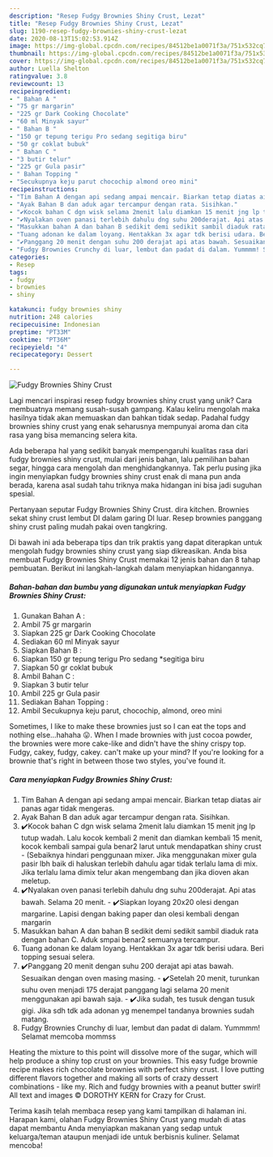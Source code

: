 ```yaml
---
description: "Resep Fudgy Brownies Shiny Crust, Lezat"
title: "Resep Fudgy Brownies Shiny Crust, Lezat"
slug: 1190-resep-fudgy-brownies-shiny-crust-lezat
date: 2020-08-13T15:02:53.914Z
image: https://img-global.cpcdn.com/recipes/84512be1a0071f3a/751x532cq70/fudgy-brownies-shiny-crust-foto-resep-utama.jpg
thumbnail: https://img-global.cpcdn.com/recipes/84512be1a0071f3a/751x532cq70/fudgy-brownies-shiny-crust-foto-resep-utama.jpg
cover: https://img-global.cpcdn.com/recipes/84512be1a0071f3a/751x532cq70/fudgy-brownies-shiny-crust-foto-resep-utama.jpg
author: Luella Shelton
ratingvalue: 3.8
reviewcount: 13
recipeingredient:
- " Bahan A "
- "75 gr margarin"
- "225 gr Dark Cooking Chocolate"
- "60 ml Minyak sayur"
- " Bahan B "
- "150 gr tepung terigu Pro sedang segitiga biru"
- "50 gr coklat bubuk"
- " Bahan C "
- "3 butir telur"
- "225 gr Gula pasir"
- " Bahan Topping "
- "Secukupnya keju parut chocochip almond oreo mini"
recipeinstructions:
- "Tim Bahan A dengan api sedang ampai mencair. Biarkan tetap diatas air panas agar tidak mengeras."
- "Ayak Bahan B dan aduk agar tercampur dengan rata. Sisihkan."
- "✔️Kocok bahan C dgn wisk selama 2menit lalu diamkan 15 menit jng lp tutup wadah. Lalu kocok kembali 2 menit dan diamkan kembali 15 menit, kocok kembali sampai gula benar2 larut untuk mendapatkan shiny crust (Sebaiknya hindari penggunaan mixer. Jika menggunakan mixer gula pasir lbh baik di haluskan terlebih dahulu agar tidak terlalu lama di mix. Jika terlalu lama dimix telur akan mengembang dan jika dioven akan meletup."
- "✔️Nyalakan oven panasi terlebih dahulu dng suhu 200derajat. Api atas bawah. Selama 20 menit. ✔️Siapkan loyang 20x20 olesi dengan margarine. Lapisi dengan baking paper dan olesi kembali dengan margarin"
- "Masukkan bahan A dan bahan B sedikit demi sedikit sambil diaduk rata dengan bahan C. Aduk smpai benar2 semuanya tercampur."
- "Tuang adonan ke dalam loyang. Hentakkan 3x agar tdk berisi udara. Beri topping sesuai selera."
- "✔️Panggang 20 menit dengan suhu 200 derajat api atas bawah. Sesuaikan dengan oven masing masing. ✔️Setelah 20 menit, turunkan suhu oven menjadi 175 derajat panggang lagi selama 20 menit menggunakan api bawah saja. ✔️Jika sudah, tes tusuk dengan tusuk gigi. Jika sdh tdk ada adonan yg menempel tandanya brownies sudah matang."
- "Fudgy Brownies Crunchy di luar, lembut dan padat di dalam. Yummmm! Selamat memcoba mommss"
categories:
- Resep
tags:
- fudgy
- brownies
- shiny

katakunci: fudgy brownies shiny 
nutrition: 248 calories
recipecuisine: Indonesian
preptime: "PT33M"
cooktime: "PT36M"
recipeyield: "4"
recipecategory: Dessert

---
```



![Fudgy Brownies Shiny Crust](https://img-global.cpcdn.com/recipes/84512be1a0071f3a/751x532cq70/fudgy-brownies-shiny-crust-foto-resep-utama.jpg)

Lagi mencari inspirasi resep fudgy brownies shiny crust yang unik? Cara membuatnya memang susah-susah gampang. Kalau keliru mengolah maka hasilnya tidak akan memuaskan dan bahkan tidak sedap. Padahal fudgy brownies shiny crust yang enak seharusnya mempunyai aroma dan cita rasa yang bisa memancing selera kita.

Ada beberapa hal yang sedikit banyak mempengaruhi kualitas rasa dari fudgy brownies shiny crust, mulai dari jenis bahan, lalu pemilihan bahan segar, hingga cara mengolah dan menghidangkannya. Tak perlu pusing jika ingin menyiapkan fudgy brownies shiny crust enak di mana pun anda berada, karena asal sudah tahu triknya maka hidangan ini bisa jadi suguhan spesial.

Pertanyaan seputar Fudgy Brownies Shiny Crust. dira kitchen. Brownies sekat shiny crust lembut DI dalam garing DI luar. Resep brownies panggang shiny crust paling mudah pakai oven tangkring.


Di bawah ini ada beberapa tips dan trik praktis yang dapat diterapkan untuk mengolah fudgy brownies shiny crust yang siap dikreasikan. Anda bisa membuat Fudgy Brownies Shiny Crust memakai 12 jenis bahan dan 8 tahap pembuatan. Berikut ini langkah-langkah dalam menyiapkan hidangannya.

<!--inarticleads1-->

##### Bahan-bahan dan bumbu yang digunakan untuk menyiapkan Fudgy Brownies Shiny Crust:

1. Gunakan  Bahan A :
1. Ambil 75 gr margarin
1. Siapkan 225 gr Dark Cooking Chocolate
1. Sediakan 60 ml Minyak sayur
1. Siapkan  Bahan B :
1. Siapkan 150 gr tepung terigu Pro sedang *segitiga biru
1. Siapkan 50 gr coklat bubuk
1. Ambil  Bahan C :
1. Siapkan 3 butir telur
1. Ambil 225 gr Gula pasir
1. Sediakan  Bahan Topping :
1. Ambil Secukupnya keju parut, chocochip, almond, oreo mini


Sometimes, I like to make these brownies just so I can eat the tops and nothing else…hahaha 😛. When I made brownies with just cocoa powder, the brownies were more cake-like and didn&#39;t have the shiny crispy top. Fudgy, cakey, fudgy, cakey. can&#39;t make up your mind? If you&#39;re looking for a brownie that&#39;s right in between those two styles, you&#39;ve found it. 

<!--inarticleads2-->

##### Cara menyiapkan Fudgy Brownies Shiny Crust:

1. Tim Bahan A dengan api sedang ampai mencair. Biarkan tetap diatas air panas agar tidak mengeras.
1. Ayak Bahan B dan aduk agar tercampur dengan rata. Sisihkan.
1. ✔️Kocok bahan C dgn wisk selama 2menit lalu diamkan 15 menit jng lp tutup wadah. Lalu kocok kembali 2 menit dan diamkan kembali 15 menit, kocok kembali sampai gula benar2 larut untuk mendapatkan shiny crust - (Sebaiknya hindari penggunaan mixer. Jika menggunakan mixer gula pasir lbh baik di haluskan terlebih dahulu agar tidak terlalu lama di mix. Jika terlalu lama dimix telur akan mengembang dan jika dioven akan meletup.
1. ✔️Nyalakan oven panasi terlebih dahulu dng suhu 200derajat. Api atas bawah. Selama 20 menit. - ✔️Siapkan loyang 20x20 olesi dengan margarine. Lapisi dengan baking paper dan olesi kembali dengan margarin
1. Masukkan bahan A dan bahan B sedikit demi sedikit sambil diaduk rata dengan bahan C. Aduk smpai benar2 semuanya tercampur.
1. Tuang adonan ke dalam loyang. Hentakkan 3x agar tdk berisi udara. Beri topping sesuai selera.
1. ✔️Panggang 20 menit dengan suhu 200 derajat api atas bawah. Sesuaikan dengan oven masing masing. - ✔️Setelah 20 menit, turunkan suhu oven menjadi 175 derajat panggang lagi selama 20 menit menggunakan api bawah saja. - ✔️Jika sudah, tes tusuk dengan tusuk gigi. Jika sdh tdk ada adonan yg menempel tandanya brownies sudah matang.
1. Fudgy Brownies Crunchy di luar, lembut dan padat di dalam. Yummmm! Selamat memcoba mommss


Heating the mixture to this point will dissolve more of the sugar, which will help produce a shiny top crust on your brownies. This easy fudge brownie recipe makes rich chocolate brownies with perfect shiny crust. I love putting different flavors together and making all sorts of crazy dessert combinations - like my. Rich and fudgy brownies with a peanut butter swirl! All text and images © DOROTHY KERN for Crazy for Crust. 

Terima kasih telah membaca resep yang kami tampilkan di halaman ini. Harapan kami, olahan Fudgy Brownies Shiny Crust yang mudah di atas dapat membantu Anda menyiapkan makanan yang sedap untuk keluarga/teman ataupun menjadi ide untuk berbisnis kuliner. Selamat mencoba!
